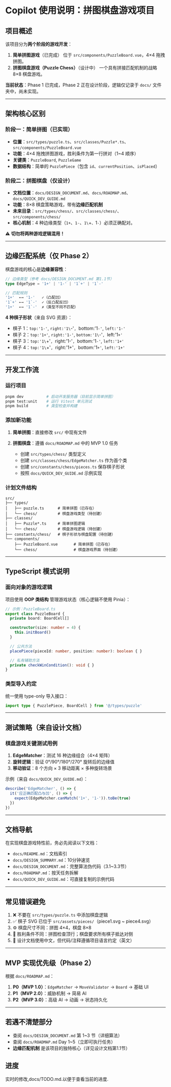 # Copilot 使用说明：拼图棋盘游戏项目

## 项目概述

该项目分为**两个阶段的游戏开发**：

1. **简单拼图游戏**（已完成）
   位于 `src/components/PuzzleBoard.vue`，4×4 拖拽拼图。
2. **拼图棋盘游戏（Puzzle Chess）**（设计中）
   一个具有拼接匹配机制的战略 8×8 棋盘游戏。

**当前状态**：Phase 1 已完成，Phase 2 正在设计阶段，逻辑仅记录于 `docs/` 文件夹中，尚未实现。

---

## 架构核心区别

### 阶段一：简单拼图（已实现）

* **位置**：`src/types/puzzle.ts`、`src/classes/Puzzle*.ts`、`src/components/PuzzleBoard.vue`
* **功能**：4×4 拖拽拼图游戏，胜利条件为第一行拼对（1~4 顺序）
* **关键类**：`PuzzleBoard`, `PuzzleGame`
* **数据结构**：简单的 `PuzzlePiece`（包含 `id`、`currentPosition`、`isPlaced`）

### 阶段二：拼图棋盘（仅设计）

* **文档位置**：`docs/DESIGN_DOCUMENT.md`、`docs/ROADMAP.md`、`docs/QUICK_DEV_GUIDE.md`
* **功能**：8×8 棋盘策略游戏，带有**边缘匹配机制**
* **未来目录**：`src/types/chess/`、`src/classes/chess/`、`src/components/chess/`
* **核心机制**：4 种边缘类型（`1+`、`1-`、`1\`+`、`1`-`）必须正确配对。

⚠️ **切勿将两种游戏逻辑混用！**

---

## 边缘匹配系统（仅 Phase 2）

棋盘游戏的核心是**边缘兼容性**：

```typescript
// 边缘类型（参考 docs/DESIGN_DOCUMENT.md 第1.1节）
type EdgeType = '1+' | '1-' | '1`+' | '1`-'

// 匹配规则
'1+'  ←→ '1-'   ✓（凸配凹）
'1`+' ←→ '1`-'  ✓（反凸配反凹）
'1+'  ←→ '1`-'  ✗（类型不同不匹配）
```

**4 种棋子形状**（来自 SVG 资源）：

* 棋子 1：`top:'1-'`, `right:'1\`-'`, `bottom:'1`-'`, `left:'1-'`
* 棋子 2：`top:'1+'`, `right:'1-'`, `bottom:'1\`-'`, `left:'1`+'`
* 棋子 3：`top:'1\`+'`, `right:'1-'`, `bottom:'1`-'`, `left:'1+'`
* 棋子 4：`top:'1\`+'`, `right:'1+'`, `bottom:'1`+'`, `left:'1+'`

---

## 开发工作流

### 运行项目

```bash
pnpm dev          # 启动开发服务器（目前显示简单拼图）
pnpm test:unit    # 运行 Vitest 单元测试
pnpm build        # 类型检查并构建
```

### 添加新功能

1. **简单拼图**：直接修改 `src/` 中现有文件
2. **拼图棋盘**：遵循 `docs/ROADMAP.md` 中的 MVP 1.0 任务

   * 创建 `src/types/chess/` 类型定义
   * 创建 `src/classes/chess/EdgeMatcher.ts` 作为首个类
   * 创建 `src/constants/chess/pieces.ts` 保存棋子形状
   * 按照 `docs/QUICK_DEV_GUIDE.md` 示例实现

### 计划文件结构

```
src/
├── types/
│   ├── puzzle.ts      # 简单拼图（已存在）
│   └── chess/         # 棋盘游戏类型（待创建）
├── classes/
│   ├── Puzzle*.ts     # 简单拼图逻辑
│   └── chess/         # 棋盘游戏逻辑（待创建）
├── constants/chess/   # 棋子形状与棋盘配置（待创建）
└── components/
    ├── PuzzleBoard.vue       # 简单拼图（已存在）
    └── chess/                # 棋盘游戏界面（待创建）
```

---

## TypeScript 模式说明

### 面向对象的游戏逻辑

项目使用 **OOP 类结构** 管理游戏状态（核心逻辑不使用 Pinia）：

```typescript
// 示例：PuzzleBoard.ts
export class PuzzleBoard {
  private board: BoardCell[]

  constructor(size: number = 4) {
    this.initBoard()
  }

  // 公共方法
  placePiece(pieceId: number, position: number): boolean { }

  // 私有辅助方法
  private checkWinCondition(): void { }
}
```

### 类型导入约定

统一使用 type-only 导入接口：

```typescript
import type { PuzzlePiece, BoardCell } from '@/types/puzzle'
```

---

## 测试策略（来自设计文档）

### 棋盘游戏关键测试用例

1. **EdgeMatcher**：测试 16 种边缘组合（4×4 矩阵）
2. **旋转逻辑**：验证 0°/90°/180°/270° 旋转后的边缘值
3. **移动验证**：8 个方向 × 3 移动距离 × 多种旋转场景

示例（来自 `docs/QUICK_DEV_GUIDE.md`）：

```typescript
describe('EdgeMatcher', () => {
  it('应正确匹配凸与凹', () => {
    expect(EdgeMatcher.canMatch('1+', '1-')).toBe(true)
  })
})
```

---

## 文档导航

在实现棋盘游戏特性前，务必先阅读以下文档：

* `docs/README.md`：文档索引
* `docs/DESIGN_SUMMARY.md`：10分钟速览
* `docs/DESIGN_DOCUMENT.md`：完整算法伪代码（3.1~3.3节）
* `docs/ROADMAP.md`：按天任务拆解
* `docs/QUICK_DEV_GUIDE.md`：可直接复制的示例代码

---

## 常见错误避免

1. ❌ 不要在 `src/types/puzzle.ts` 中添加棋盘逻辑
2. ✅ 棋子 SVG 已位于 `src/assets/pieces/`（piece1.svg ~ piece4.svg）
3. ⚙️ 棋盘尺寸不同：拼图 4×4，棋盘 8×8
4. 🧩 胜利条件不同：拼图检查顶行；棋盘要求所有棋子抵达对侧
5. 📖 设计文档使用中文，但代码/注释遵循项目语言约定（英文）

---

## MVP 实现优先级（Phase 2）

根据 `docs/ROADMAP.md`：

1. **P0（MVP 1.0）**：`EdgeMatcher` → `MoveValidator` → `Board` → 基础 UI
2. **P1（MVP 2.0）**：威胁机制 → 简易 AI
3. **P2（MVP 3.0）**：高级 AI → 动画 → 状态持久化

---

## 若遇不清楚部分

* 查阅 `docs/DESIGN_DOCUMENT.md` 第 1~3 节（详细算法）
* 查阅 `docs/ROADMAP.md` Day 1~5（立即可执行任务）
* **边缘匹配机制** 是该项目的独特核心（详见设计文档第1.1节）

## 进度

实时的修改,docs/TODO.md.以便于查看当前的进度.